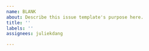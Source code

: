 ```yaml
---
name: BLANK
about: Describe this issue template's purpose here.
title: ''
labels: ''
assignees: juliekdang

---
```



